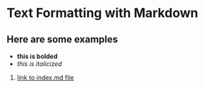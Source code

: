 # Text Formatting with Markdown
## Here are some examples
* **this is bolded**
* *this is italicized*
1. [link to index.md file](https://isabelwang30.github.io/cse15l-lab-reports/)
